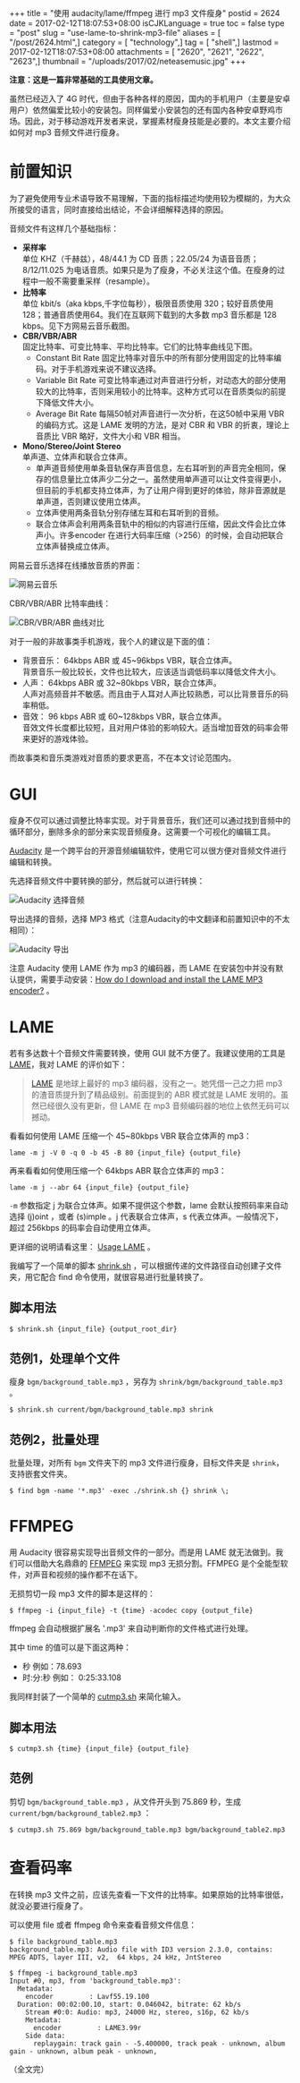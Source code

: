 +++
title = "使用 audacity/lame/ffmpeg 进行 mp3 文件瘦身"
postid = 2624
date = 2017-02-12T18:07:53+08:00
isCJKLanguage = true
toc = false
type = "post"
slug = "use-lame-to-shrink-mp3-file"
aliases = [ "/post/2624.html",]
category = [ "technology",]
tag = [ "shell",]
lastmod = 2017-02-12T18:07:53+08:00
attachments = [ "2620", "2621", "2622", "2623",]
thumbnail = "/uploads/2017/02/neteasemusic.jpg"
+++


**注意：这是一篇非常基础的工具使用文章。**

虽然已经迈入了 4G 时代，但由于各种各样的原因，国内的手机用户（主要是安卓用户）依然偏爱比较小的安装包。同样偏爱小安装包的还有国内各种安卓野鸡市场。因此，对于移动游戏开发者来说，掌握素材瘦身技能是必要的。本文主要介绍如何对 mp3 音频文件进行瘦身。<!--more-->

# 前置知识

为了避免使用专业术语导致不易理解，下面的指标描述均使用较为模糊的，为大众所接受的语言，同时直接给出结论，不会详细解释选择的原因。

音频文件有这样几个基础指标：

- **采样率**  
单位 KHZ（千赫兹），48/44.1 为 CD 音质；22.05/24 为语音音质；8/12/11.025 为电话音质。如果只是为了瘦身，不必关注这个值。在瘦身的过程中一般不需要重采样（resample）。
- **比特率**  
单位 kbit/s（aka kbps,千字位每秒），极限音质使用 320；较好音质使用 128；普通音质使用64。我们在互联网下载到的大多数 mp3 音乐都是 128 kbps。见下方网易云音乐截图。
- **CBR/VBR/ABR**  
固定比特率、可变比特率、平均比特率。它们的比特率曲线见下图。
    - Constant Bit Rate 固定比特率对音乐中的所有部分使用固定的比特率编码。对于手机游戏来说不建议选择。
    - Variable Bit Rate 可变比特率通过对声音进行分析，对动态大的部分使用较大的比特率，否则采用较小的比特率。这种方式可以在音质类似的前提下降低文件大小。
    - Average Bit Rate 每隔50帧对声音进行一次分析，在这50帧中采用 VBR 的编码方式。这是 LAME 发明的方法，是对 CBR 和 VBR 的折衷，理论上音质比 VBR 略好，文件大小和 VBR 相当。
- **Mono/Stereo/Joint Stereo**  
单声道、立体声和联合立体声。
    - 单声道音频使用单条音轨保存声音信息，左右耳听到的声音完全相同，保存的信息量比立体声少二分之一。虽然使用单声道可以让文件变得更小，但目前的手机都支持立体声，为了让用户得到更好的体验，除非音源就是单声道，否则建议使用立体声。
    - 立体声使用两条音轨分别存储左耳和右耳听到的音频。
    - 联合立体声会利用两条音轨中的相似的内容进行压缩，因此文件会比立体声小。许多encoder 在进行大码率压缩（>256）的时候，会自动把联合立体声替换成立体声。

网易云音乐选择在线播放音质的界面：

![网易云音乐][51]

CBR/VBR/ABR 比特率曲线：

![CBR/VBR/ABR 曲线对比][52]

对于一般的非故事类手机游戏，我个人的建议是下面的值：

- 背景音乐： 64kbps ABR 或 45~96kbps VBR，联合立体声。  
背景音乐一般比较长，文件也比较大，应该适当调低码率以降低文件大小。
- 人声： 64kbps ABR 或 32~80kbps VBR，联合立体声。  
人声对高频音并不敏感。而且由于人耳对人声比较熟悉，可以比背景音乐的码率稍低。
- 音效： 96 kbps ABR 或 60~128kbps VBR，联合立体声。  
音效文件长度都比较短，且对用户体验的影响较大。适当增加音效的码率会带来更好的游戏体验。

而故事类和音乐类游戏对音质的要求更高，不在本文讨论范围内。

# GUI

瘦身不仅可以通过调整比特率实现。对于背景音乐，我们还可以通过找到音频中的循环部分，删除多余的部分来实现音频瘦身。这需要一个可视化的编辑工具。

[Audacity][1] 是一个跨平台的开源音频编辑软件，使用它可以很方便对音频文件进行编辑和转换。

先选择音频文件中要转换的部分，然后就可以进行转换：

![Audacity 选择音频][53]

导出选择的音频，选择 MP3 格式（注意Audacity的中文翻译和前置知识中的不太相同）：

![Audacity 导出][54]

注意 Audacity 使用 LAME 作为 mp3 的编码器，而 LAME 在安装包中并没有默认提供，需要手动安装：[How do I download and install the LAME MP3 encoder?][52] 。

# LAME

若有多达数十个音频文件需要转换，使用 GUI 就不方便了。我建议使用的工具是 [LAME][3]，我对 LAME 的评价如下：

> [LAME][3] 是地球上最好的 mp3 编码器，没有之一。她凭借一己之力把 mp3 的渣音质提升到了精品级别。前面提到的 ABR 模式就是 LAME 发明的。虽然已经很久没有更新，但 LAME 在 mp3 音频编码器的地位上依然无码可以撼动。

看看如何使用 LAME 压缩一个 45~80kbps VBR 联合立体声的 mp3：

``` shell
lame -m j -V 0 -q 0 -b 45 -B 80 {input_file} {output_file}
```
再来看看如何使用压缩一个 64kbps ABR 联合立体声的 mp3：

``` shell
lame -m j --abr 64 {input_file} {output_file}
```

`-m` 参数指定 j 为联合立体声。如果不提供这个参数，lame 会默认按照码率来自动选择 (j)oint ，或者 (s)imple 。j 代表联合立体声，s 代表立体声。一般情况下，超过 256kbps 的码率会自动使用立体声。

更详细的说明请看这里： [Usage LAME][4] 。

我编写了一个简单的脚本 [shrink.sh][5] ，可以根据传递的文件路径自动创建子文件夹，用它配合 find 命令使用，就很容易进行批量转换了。

## 脚本用法

    $ shrink.sh {input_file} {output_root_dir}

## 范例1，处理单个文件

瘦身 `bgm/background_table.mp3` ，另存为 `shrink/bgm/background_table.mp3` 。

    $ shrink.sh current/bgm/background_table.mp3 shrink

## 范例2，批量处理

批量处理，对所有 `bgm` 文件夹下的 mp3 文件进行瘦身，目标文件夹是 `shrink`，支持嵌套文件夹。

    $ find bgm -name '*.mp3' -exec ./shrink.sh {} shrink \;

# FFMPEG

用 Audacity 很容易实现导出音频文件的一部分。而是用 LAME 就无法做到。我们可以借助大名鼎鼎的 [FFMPEG][7] 来实现 mp3 无损分割。FFMPEG 是个全能型软件，对声音和视频的操作都不在话下。

无损剪切一段 mp3 文件的脚本是这样的：

```
$ ffmpeg -i {input_file} -t {time} -acodec copy {output_file}
```

ffmpeg 会自动根据扩展名 '.mp3' 来自动判断你的文件格式进行处理。

其中 time 的值可以是下面这两种：

- 秒 例如：78.693
- 时:分:秒 例如： 0:25:33.108

我同样封装了一个简单的 [cutmp3.sh][6] 来简化输入。

## 脚本用法

    $ cutmp3.sh {time} {input_file} {output_file}

## 范例

剪切 `bgm/background_table.mp3` ，从文件开头到 75.869 秒，生成 `current/bgm/background_table2.mp3` ：

    $ cutmp3.sh 75.869 bgm/background_table.mp3 bgm/background_table2.mp3

# 查看码率

在转换 mp3 文件之前，应该先查看一下文件的比特率。如果原始的比特率很低，就没必要进行瘦身了。

可以使用 file 或者 ffmpeg 命令来查看音频文件信息：

``` shell
$ file background_table.mp3
background_table.mp3: Audio file with ID3 version 2.3.0, contains: MPEG ADTS, layer III, v2,  64 kbps, 24 kHz, JntStereo
```

``` shell
$ ffmpeg -i background_table.mp3
Input #0, mp3, from 'background_table.mp3':
  Metadata:
    encoder         : Lavf55.19.100
  Duration: 00:02:00.10, start: 0.046042, bitrate: 62 kb/s
    Stream #0:0: Audio: mp3, 24000 Hz, stereo, s16p, 62 kb/s
    Metadata:
      encoder         : LAME3.99r
    Side data:
      replaygain: track gain - -5.400000, track peak - unknown, album gain - unknown, album peak - unknown,
```

（全文完）

[1]: http://audacityteam.org/
[2]: http://manual.audacityteam.org/man/faq_installation_and_plug_ins.html#lame
[3]: http://lame.sourceforge.net/index.php
[4]: http://lame.cvs.sourceforge.net/viewvc/lame/lame/USAGE
[5]: https://gist.github.com/zrong/7821a249b22b96393c81113b3b8d755d
[6]: https://gist.github.com/zrong/f470b14dc51ecc5c62ae9d09671ba9ce
[7]: https://ffmpeg.org/
[51]: /uploads/2017/02/neteasemusic.jpg
[52]: /uploads/2017/02/cvabr.jpg
[53]: /uploads/2017/02/audacity1.png
[54]: /uploads/2017/02/audacity2.png
